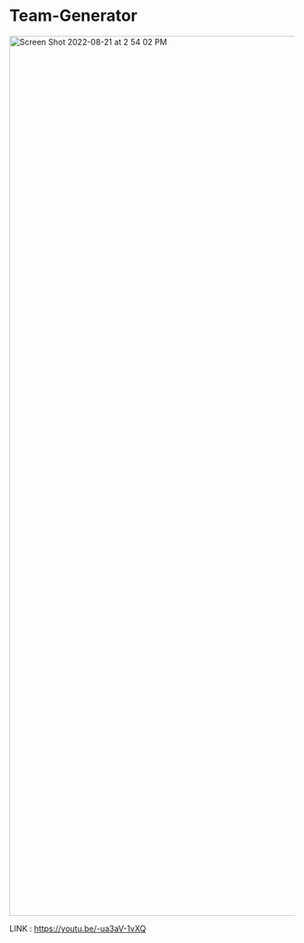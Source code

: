 # Team-Generator


<img width="1557" alt="Screen Shot 2022-08-21 at 2 54 02 PM" src="https://user-images.githubusercontent.com/106893616/185806625-8a383340-7977-4cfc-9762-4cfe78d2a415.png">


LINK : https://youtu.be/-ua3aV-1vXQ
